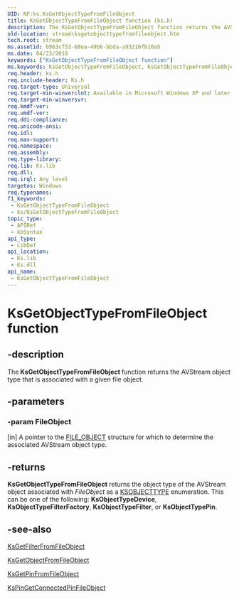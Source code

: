 ```yaml
---
UID: NF:ks.KsGetObjectTypeFromFileObject
title: KsGetObjectTypeFromFileObject function (ks.h)
description: The KsGetObjectTypeFromFileObject function returns the AVStream object type that is associated with a given file object.
old-location: stream\ksgetobjecttypefromfileobject.htm
tech.root: stream
ms.assetid: b963cf53-68ea-49b6-bbda-a93216fb10a5
ms.date: 04/23/2018
keywords: ["KsGetObjectTypeFromFileObject function"]
ms.keywords: KsGetObjectTypeFromFileObject, KsGetObjectTypeFromFileObject function [Streaming Media Devices], avfunc_51a9a4d6-1481-45f9-918e-582907e8513c.xml, ks/KsGetObjectTypeFromFileObject, stream.ksgetobjecttypefromfileobject
req.header: ks.h
req.include-header: Ks.h
req.target-type: Universal
req.target-min-winverclnt: Available in Microsoft Windows XP and later operating systems and DirectX 8.0 and later DirectX versions.
req.target-min-winversvr: 
req.kmdf-ver: 
req.umdf-ver: 
req.ddi-compliance: 
req.unicode-ansi: 
req.idl: 
req.max-support: 
req.namespace: 
req.assembly: 
req.type-library: 
req.lib: Ks.lib
req.dll: 
req.irql: Any level
targetos: Windows
req.typenames: 
f1_keywords:
 - KsGetObjectTypeFromFileObject
 - ks/KsGetObjectTypeFromFileObject
topic_type:
 - APIRef
 - kbSyntax
api_type:
 - LibDef
api_location:
 - Ks.lib
 - Ks.dll
api_name:
 - KsGetObjectTypeFromFileObject
---
```


# KsGetObjectTypeFromFileObject function


## -description

The<b> KsGetObjectTypeFromFileObject </b>function returns the AVStream object type that is associated with a given file object.

## -parameters

### -param FileObject 

[in]
A pointer to the <a href="/windows-hardware/drivers/ddi/wdm/ns-wdm-_file_object">FILE_OBJECT</a> structure for which to determine the associated AVStream object type.

## -returns

<b>KsGetObjectTypeFromFileObject</b> returns the object type of the AVStream object associated with <i>FileObject</i> as a <a href="/windows-hardware/drivers/ddi/ks/ne-ks-ksobjecttype">KSOBJECTTYPE</a> enumeration. This can be one of the following: <b>KsObjectTypeDevice</b>, <b>KsObjectTypeFilterFactory</b>, <b>KsObjectTypeFilter</b>, or <b>KsObjectTypePin</b>.

## -see-also

<a href="/windows-hardware/drivers/ddi/ks/nf-ks-ksgetfilterfromfileobject">KsGetFilterFromFileObject</a>



<a href="/windows-hardware/drivers/ddi/ks/nf-ks-ksgetobjectfromfileobject">KsGetObjectFromFileObject</a>



<a href="/windows-hardware/drivers/ddi/ks/nf-ks-ksgetpinfromfileobject">KsGetPinFromFileObject</a>



<a href="/windows-hardware/drivers/ddi/ks/nf-ks-kspingetconnectedpinfileobject">KsPinGetConnectedPinFileObject</a>